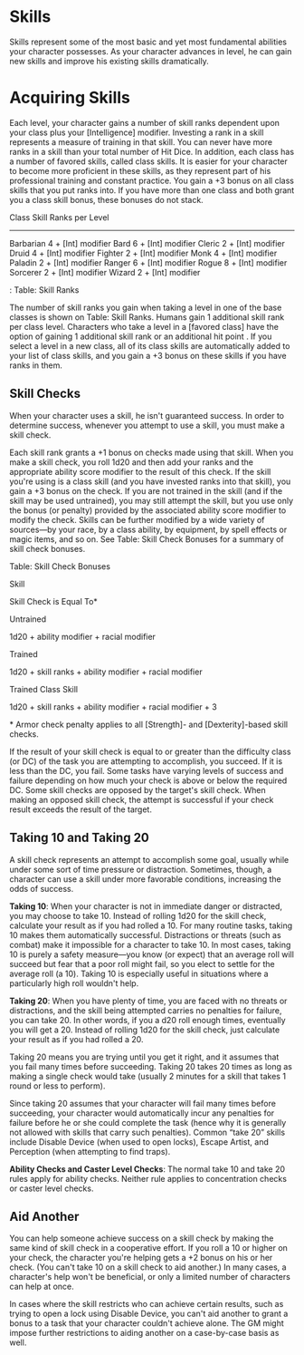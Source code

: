 # Skills

Skills represent some of the most basic and yet most fundamental
abilities your character possesses. As your character advances in
level, he can gain new skills and improve his existing skills
dramatically.

# Acquiring Skills

Each level, your character gains a number of skill ranks
dependent upon your class plus your [Intelligence] modifier.
Investing a rank in a skill represents a measure of training in
that skill. You can never have more ranks in a skill than your
total number of Hit Dice. In addition, each class has a number of
favored skills, called class skills. It is easier for your
character to become more proficient in these skills, as they
represent part of his professional training and constant
practice. You gain a +3 bonus on all class skills that you put
ranks into. If you have more than one class and both grant you a
class skill bonus, these bonuses do not stack.

  Class       Skill Ranks per Level
  ----------- ---------------------
  Barbarian   4 + [Int] modifier
  Bard        6 + [Int] modifier
  Cleric      2 + [Int] modifier
  Druid       4 + [Int] modifier
  Fighter     2 + [Int] modifier
  Monk        4 + [Int] modifier
  Paladin     2 + [Int] modifier
  Ranger      6 + [Int] modifier
  Rogue       8 + [Int] modifier
  Sorcerer    2 + [Int] modifier
  Wizard      2 + [Int] modifier

  : Table: Skill Ranks

The number of skill ranks you gain when taking a level in one of
the base classes is shown on Table: Skill Ranks. Humans gain 1
additional skill rank per class level. Characters who take a
level in a [favored class] have the option of gaining 1
additional skill rank or an additional hit point . If you select
a level in a new class, all of its class skills are automatically
added to your list of class skills, and you gain a +3 bonus on
these skills if you have ranks in them.

## Skill Checks

When your character uses a skill, he isn't guaranteed success. In
order to determine success, whenever you attempt to use a skill,
you must make a skill check.

Each skill rank grants a +1 bonus on checks made using that
skill. When you make a skill check, you roll 1d20 and then add
your ranks and the appropriate ability score modifier to the
result of this check. If the skill you're using is a class skill
(and you have invested ranks into that skill), you gain a +3
bonus on the check. If you are not trained in the skill (and if
the skill may be used untrained), you may still attempt the
skill, but you use only the bonus (or penalty) provided by the
associated ability score modifier to modify the check. Skills can
be further modified by a wide variety of sources—by your race, by
a class ability, by equipment, by spell effects or magic items,
and so on. See Table: Skill Check Bonuses for a summary of skill
check bonuses.

Table: Skill Check Bonuses

Skill

Skill Check is Equal To\*

Untrained

1d20 + ability modifier + racial modifier

Trained

1d20 + skill ranks + ability modifier + racial modifier

Trained Class Skill

1d20 + skill ranks + ability modifier + racial modifier + 3

\* Armor check penalty applies to all [Strength]- and
[Dexterity]-based skill checks.

If the result of your skill check is equal to or greater than the
difficulty class (or DC) of the task you are attempting to
accomplish, you succeed. If it is less than the DC, you fail.
Some tasks have varying levels of success and failure depending
on how much your check is above or below the required DC. Some
skill checks are opposed by the target's skill check. When making
an opposed skill check, the attempt is successful if your check
result exceeds the result of the target.

## Taking 10 and Taking 20

A skill check represents an attempt to accomplish some goal,
usually while under some sort of time pressure or distraction.
Sometimes, though, a character can use a skill under more
favorable conditions, increasing the odds of success.

**Taking 10**: When your character is not in immediate danger or
distracted, you may choose to take 10. Instead of rolling 1d20
for the skill check, calculate your result as if you had rolled a
10. For many routine tasks, taking 10 makes them automatically
successful. Distractions or threats (such as combat) make it
impossible for a character to take 10. In most cases, taking 10
is purely a safety measure—you know (or expect) that an average
roll will succeed but fear that a poor roll might fail, so you
elect to settle for the average roll (a 10). Taking 10 is
especially useful in situations where a particularly high roll
wouldn't help.

**Taking 20**: When you have plenty of time, you are faced with
no threats or distractions, and the skill being attempted carries
no penalties for failure, you can take 20. In other words, if you
a d20 roll enough times, eventually you will get a 20. Instead of
rolling 1d20 for the skill check, just calculate your result as
if you had rolled a 20.

Taking 20 means you are trying until you get it right, and it
assumes that you fail many times before succeeding. Taking 20
takes 20 times as long as making a single check would take
(usually 2 minutes for a skill that takes 1 round or less to
perform).

Since taking 20 assumes that your character will fail many times
before succeeding, your character would automatically incur any
penalties for failure before he or she could complete the task
(hence why it is generally not allowed with skills that carry
such penalties). Common “take 20” skills include Disable Device
(when used to open locks), Escape Artist, and Perception (when
attempting to find traps).

**Ability Checks and Caster Level Checks**: The normal take 10
and take 20 rules apply for ability checks. Neither rule applies
to concentration checks or caster level checks.

## Aid Another

You can help someone achieve success on a skill check by making
the same kind of skill check in a cooperative effort. If you roll
a 10 or higher on your check, the character you're helping gets a
+2 bonus on his or her check. (You can't take 10 on a skill check
to aid another.) In many cases, a character's help won't be
beneficial, or only a limited number of characters can help at
once.

In cases where the skill restricts who can achieve certain
results, such as trying to open a lock using Disable Device, you
can't aid another to grant a bonus to a task that your character
couldn't achieve alone. The GM might impose further restrictions
to aiding another on a case-by-case basis as well.
